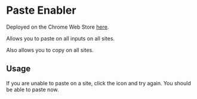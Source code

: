 # Paste Enabler

Deployed on the Chrome Web Store [here]().

Allows you to paste on all inputs on all sites.

Also allows you to copy on all sites.

## Usage

If you are unable to paste on a site, click the icon and try again. You should be able to paste now. 

